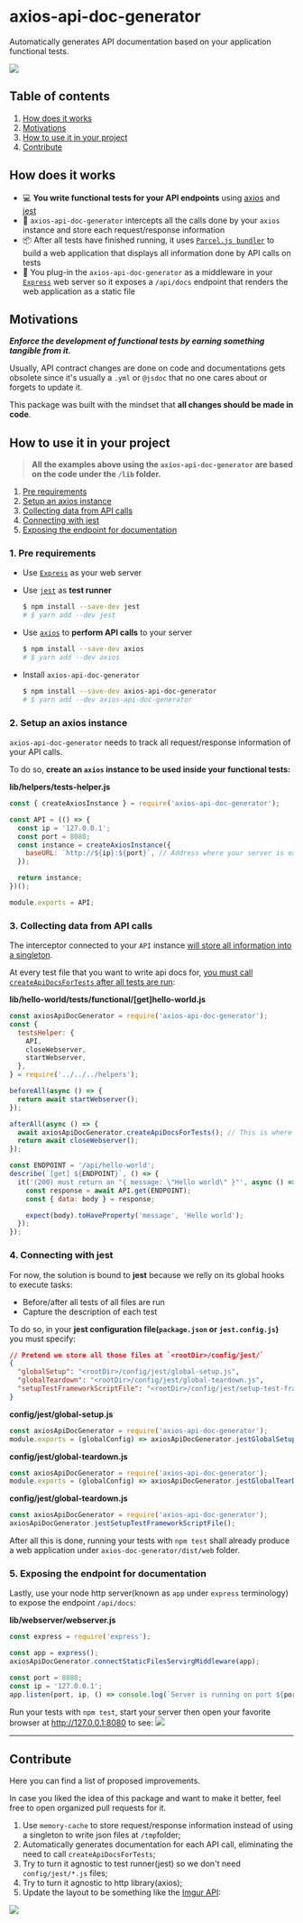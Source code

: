 # axios-api-doc-generator

Automatically generates API documentation based on your application functional tests.

![](https://i.imgur.com/qRW2Pge.png)


## Table of contents

1. [How does it works](#how-does-it-works)
1. [Motivations](#motivations)
1. [How to use it in your project](#how-to-use-it-in-your-project)
1. [Contribute](#contribute)


## How does it works

- 💻 **You write functional tests for your API endpoints** using [axios](https://github.com/axios/axios) and [jest](https://github.com/facebook/jest)
- 📕 `axios-api-doc-generator` intercepts all the calls done by your `axios` instance and store each request/response information
- 📦 After all tests have finished running, it uses [`Parcel.js bundler`](https://github.com/parcel-bundler/parcel) to build a web application that displays all information done by API calls on tests
- 💝 You plug-in the `axios-api-doc-generator` as a middleware in your [`Express`](https://expressjs.com/) web server so it exposes a `/api/docs` endpoint that renders the web application as a static file


## Motivations

_**Enforce the development of functional tests by earning something tangible from it.**_

Usually, API contract changes are done on code and documentations gets obsolete since it's usually a `.yml` or `@jsdoc` that no one cares about or forgets to update it.

This package was built with the mindset that **all changes should be made in code**.


## How to use it in your project

  > **All the examples above using the `axios-api-doc-generator` are based on the code under the `/lib` folder.**

  1. [Pre requirements](#1-pre-requirements)
  2. [Setup an axios instance](#2-setup-an-axios-instancet8c~)
  3. [Collecting data from API calls](#3-collecting-data-from-api-calls)
  4. [Connecting with jest](#4-connecting-with-jest)
  5. [Exposing the endpoint for documentation](#5-exposing-the-endpoint-for-documentation)


### 1. Pre requirements

- Use [`Express`](https://expressjs.com/) as your web server

- Use [`jest`](https://github.com/facebook/jest) as **test runner**

  ```bash
  $ npm install --save-dev jest
  # $ yarn add --dev jest
  ```

- Use [`axios`](https://github.com/axios/axios) to **perform API calls** to your server

  ```bash
  $ npm install --save-dev axios
  # $ yarn add --dev axios
  ```

- Install `axios-api-doc-generator`

  ```bash
  $ npm install --save-dev axios-api-doc-generator
  # $ yarn add --dev axios-api-doc-generator
  ```


### 2. Setup an axios instance

`axios-api-doc-generator` needs to track all request/response information of your API calls.

To do so, **create an `axios` instance to be used inside your functional tests:**

**lib/helpers/tests-helper.js**
```js
const { createAxiosInstance } = require('axios-api-doc-generator');

const API = (() => {
  const ip = '127.0.0.1';
  const port = 8080;
  const instance = createAxiosInstance({
    baseURL: `http://${ip}:${port}`, // Address where your server is exposed
  });

  return instance;
})();

module.exports = API;
```

### 3. Collecting data from API calls

The interceptor connected to your `API` instance [will store all information into a singleton](#contribute).

At every test file that you want to write api docs for, [you must call `createApiDocsForTests` after all tests are run](#contribute):

**lib/hello-world/__tests__/functional/[get]hello-world.js**
```js
const axiosApiDocGenerator = require('axios-api-doc-generator');
const {
  testsHelper: {
    API,
    closeWebserver,
    startWebserver,
  },
} = require('../../../helpers');

beforeAll(async () => {
  return await startWebserver();
});

afterAll(async () => {
  await axiosApiDocGenerator.createApiDocsForTests(); // This is where the magic happens.
  return await closeWebserver();
});

const ENDPOINT = '/api/hello-world';
describe(`[get] ${ENDPOINT}`, () => {
  it('(200) must return an "{ message: \"Hello world\" }"', async () => {
    const response = await API.get(ENDPOINT);
    const { data: body } = response;

    expect(body).toHaveProperty('message', 'Hello world');
  });
});

```

### 4. Connecting with jest

For now, the solution is bound to **jest** because we relly on its global hooks to execute tasks:

* Before/after all tests of all files are run
* Capture the description of each test

To do so, in your **jest configuration file(`package.json` or `jest.config.js`)** you must specify:
```json
// Pretend we store all those files at `<rootDir>/config/jest/`
{
  "globalSetup": "<rootDir>/config/jest/global-setup.js",
  "globalTeardown": "<rootDir>/config/jest/global-teardown.js",
  "setupTestFrameworkScriptFile": "<rootDir>/config/jest/setup-test-framework-script-file.js"
}
```

**config/jest/global-setup.js**
```js
const axiosApiDocGenerator = require('axios-api-doc-generator');
module.exports = (globalConfig) => axiosApiDocGenerator.jestGlobalSetup(globalConfig);
```

**config/jest/global-teardown.js**
```js
const axiosApiDocGenerator = require('axios-api-doc-generator');
module.exports = (globalConfig) => axiosApiDocGenerator.jestGlobalTearDown(globalConfig);
```

**config/jest/global-teardown.js**
```js
const axiosApiDocGenerator = require('axios-api-doc-generator');
axiosApiDocGenerator.jestSetupTestFrameworkScriptFile();
```

After all this is done, running your tests with `npm test` shall already produce a web application under `axios-doc-generator/dist/web` folder.


### 5. Exposing the endpoint for documentation

Lastly, use your node http server(known as `app` under `express` terminology) to expose the endpoint `/api/docs`:

**lib/webserver/webserver.js**
```js
const express = require('express');

const app = express();
axiosApiDocGenerator.connectStaticFilesServirgMiddleware(app);

const port = 8080;
const ip = '127.0.0.1';
app.listen(port, ip, () => console.log(`Server is running on port ${port}`));
```

Run your tests with `npm test`, start your server then open your favorite browser at http://127.0.0.1:8080 to see:
![](https://i.imgur.com/qRW2Pge.png)

-----

## Contribute

Here you can find a list of proposed improvements.

In case you liked the idea of this package and want to make it better, feel free to open organized pull requests for it.

1. Use `memory-cache` to store request/response information instead of using a singleton to write json files at `/tmp`folder;
2. Automatically generates documentation for each API call, eliminating the need to call `createApiDocsForTests`;
3. Try to turn it agnostic to test runner(jest) so we don't need `config/jest/*.js` files;
4. Try to turn it agnostic to http library(axios);
5. Update the layout to be something like the [Imgur API](https://apidocs.imgur.com/#intro):

![](https://i.imgur.com/8alDtWL.png)
